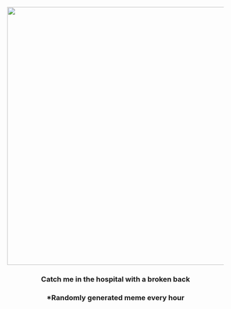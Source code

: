 <p align="center">
        <img src="https://i.redd.it/7hxy6jmcwou81.gif" width="600" height="600">
        </p>
        <h3 align="center">Catch me in the hospital with a broken back</h3>
        <h3 align="center">*Randomly generated meme every hour</h3>
    